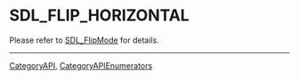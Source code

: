 # SDL_FLIP_HORIZONTAL

Please refer to [SDL_FlipMode](SDL_FlipMode) for details.

----
[CategoryAPI](CategoryAPI), [CategoryAPIEnumerators](CategoryAPIEnumerators)

